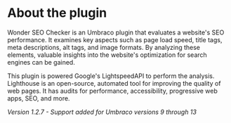 # **About the plugin**

Wonder SEO Checker is an Umbraco plugin that evaluates a website's SEO performance. It examines key aspects such as page load speed, title tags, meta descriptions, alt tags, and image formats. By analyzing these elements, valuable insights into the website's optimization for search engines can be gained.

This plugin is powered Google's LightspeedAPI to perform the analysis. Lighthouse is an open-source, automated tool for improving the quality of web pages. It has audits for performance, accessibility, progressive web apps, SEO, and more.

_Version 1.2.7 - Support added for Umbraco versions 9 through 13_
